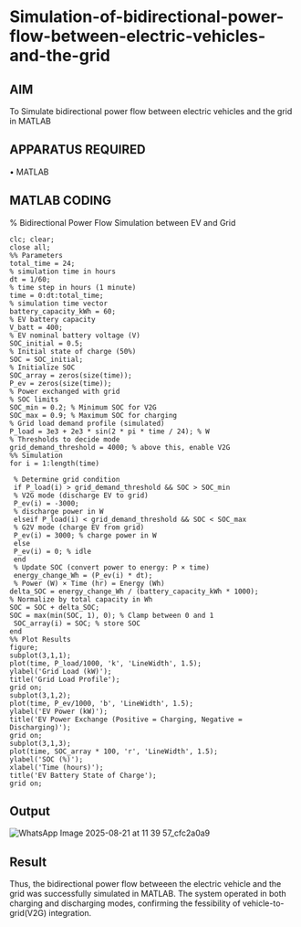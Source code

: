 # Simulation-of-bidirectional-power-flow-between-electric-vehicles-and-the-grid
## AIM
To Simulate bidirectional power flow between electric vehicles and the grid in MATLAB 

## APPARATUS REQUIRED
•	MATLAB

## MATLAB CODING
% Bidirectional Power Flow Simulation between EV and Grid
```
clc; clear; 
close all;
%% Parameters
total_time = 24;
% simulation time in hours
dt = 1/60; 
% time step in hours (1 minute)
time = 0:dt:total_time;
% simulation time vector
battery_capacity_kWh = 60;
% EV battery capacity
V_batt = 400;
% EV nominal battery voltage (V)
SOC_initial = 0.5;
% Initial state of charge (50%)
SOC = SOC_initial; 
% Initialize SOC
SOC_array = zeros(size(time));
P_ev = zeros(size(time)); 
% Power exchanged with grid
% SOC limits
SOC_min = 0.2; % Minimum SOC for V2G
SOC_max = 0.9; % Maximum SOC for charging
% Grid load demand profile (simulated)
P_load = 3e3 + 2e3 * sin(2 * pi * time / 24); % W
% Thresholds to decide mode
grid_demand_threshold = 4000; % above this, enable V2G
%% Simulation
for i = 1:length(time)
 
 % Determine grid condition
 if P_load(i) > grid_demand_threshold && SOC > SOC_min
 % V2G mode (discharge EV to grid)
 P_ev(i) = -3000; 
 % discharge power in W
 elseif P_load(i) < grid_demand_threshold && SOC < SOC_max
 % G2V mode (charge EV from grid)
 P_ev(i) = 3000; % charge power in W
 else
 P_ev(i) = 0; % idle
 end
 % Update SOC (convert power to energy: P × time)
 energy_change_Wh = (P_ev(i) * dt); 
 % Power (W) × Time (hr) = Energy (Wh)
delta_SOC = energy_change_Wh / (battery_capacity_kWh * 1000);  
% Normalize by total capacity in Wh
SOC = SOC + delta_SOC;
SOC = max(min(SOC, 1), 0); % Clamp between 0 and 1
 SOC_array(i) = SOC; % store SOC
end
%% Plot Results
figure;
subplot(3,1,1);
plot(time, P_load/1000, 'k', 'LineWidth', 1.5);
ylabel('Grid Load (kW)');
title('Grid Load Profile'); 
grid on;
subplot(3,1,2);
plot(time, P_ev/1000, 'b', 'LineWidth', 1.5);
ylabel('EV Power (kW)');
title('EV Power Exchange (Positive = Charging, Negative = Discharging)');
grid on;
subplot(3,1,3);
plot(time, SOC_array * 100, 'r', 'LineWidth', 1.5);
ylabel('SOC (%)'); 
xlabel('Time (hours)');
title('EV Battery State of Charge');
grid on;
```
## Output
![WhatsApp Image 2025-08-21 at 11 39 57_cfc2a0a9](https://github.com/user-attachments/assets/2c1469df-a3b4-4a32-97a4-db0df4e2b4cf)

## Result
Thus, the bidirectional power flow betweeen the electric vehicle and the grid was successfully simulated in MATLAB. The system operated in both charging and discharging modes, confirming the fessibility of vehicle-to-grid(V2G) integration.
